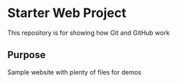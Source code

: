 # Starter Web Project

This repository is for showing how Git and GitHub work

## Purpose

Sample website with plenty of files for demos

